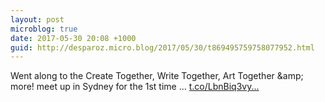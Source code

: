 ```yaml
---
layout: post
microblog: true
date: 2017-05-30 20:08 +1000
guid: http://desparoz.micro.blog/2017/05/30/t869495759758077952.html
---
```

Went along to the Create Together, Write Together, Art Together &amp;amp; more! meet up in Sydney for the 1st time ... [t.co/LbnBiq3vy...](https://t.co/LbnBiq3vyD)
